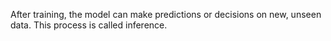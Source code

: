 After training, the model can make predictions or decisions on new, unseen data. This process is called inference.